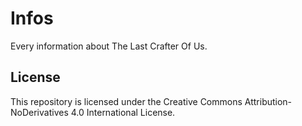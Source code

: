 # Infos
Every information about The Last Crafter Of Us.

## License
This repository is licensed under the Creative Commons Attribution-NoDerivatives 4.0 International License.
